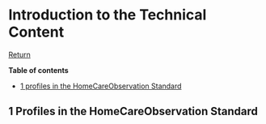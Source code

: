 # Introduction to the Technical Content
[Return](../../index.md)

**Table of contents**
* [1 profiles in the HomeCareObservation Standard]()



## 1 Profiles in the HomeCareObservation Standard
